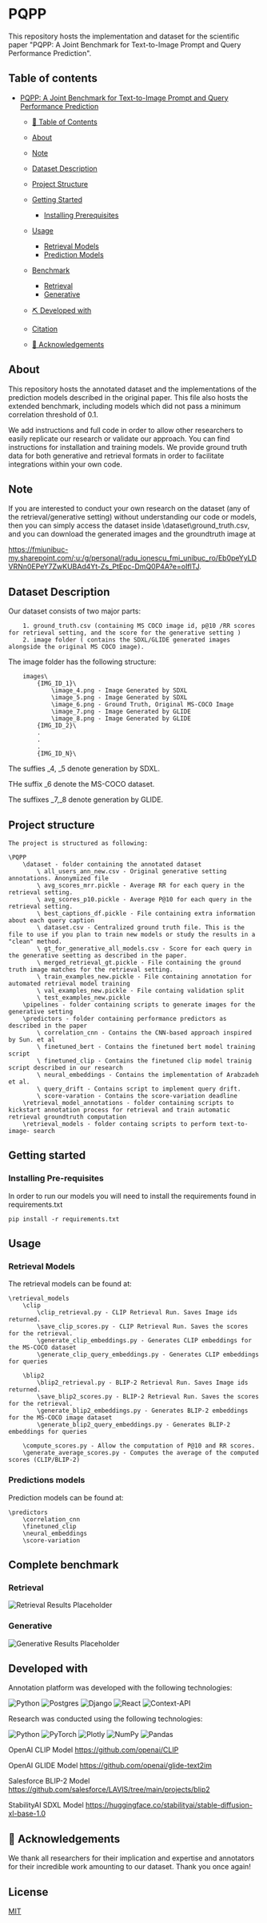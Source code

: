 # PQPP <a name="pqpp"></a>
This repository hosts the implementation and dataset for the scientific paper "PQPP: A Joint Benchmark for Text-to-Image Prompt and Query Performance Prediction".



## Table of contents <a name = "table-of-contents"></a>
- [PQPP: A Joint Benchmark for Text-to-Image Prompt and Query Performance Prediction](#pqpp)
  - [📝 Table of Contents ](#-table-of-contents)
  - [About ](#about-)
  - [Note](#note)  
  - [Dataset Description](#dataset-description)
  - [Project Structure](#project-structure)
  - [Getting Started ](#getting-started)
    - [Installing Prerequisites ](#prereqs)
  - [Usage ](#usage-)
    - [Retrieval Models ](#retrieval-models)
    - [Prediction Models ](#prediction-models) 
  - [Benchmark](#benchmark)
    - [Retrieval](#benchmark-ret) 
    - [Generative](#benchmark-gen) 

  - [⛏️ Developed with ](#️developed-with)
  - [Citation ](#citation-)
  - [🎉 Acknowledgements ](#acknowledgement)



## About <a name = "about"></a>
This repository hosts the annotated dataset and the implementations of the prediction models described in the original paper.
This file also hosts the extended benchmark, including models which did not pass a minimum correlation threshold of 0.1.

We add instructions and full code in order to allow other researchers to easily replicate our research or validate our approach. You can find instructions for installation and training models.
We provide ground truth data for both generative and retrieval formats in order to facilitate integrations within your own code.

## Note <a name="note"></a>
If you are interested to conduct your own research on the dataset (any of the retrieval/generative setting) without understanding our code or models, then you can simply access the dataset inside \dataset\ground_truth.csv, and you can download the generated images and the groundtruth image at 

https://fmiunibuc-my.sharepoint.com/:u:/g/personal/radu_ionescu_fmi_unibuc_ro/Eb0peYyLDVRNn0EPeY7ZwKUBAd4Yt-Zs_PtEpc-DmQ0P4A?e=oIflTJ.


## Dataset Description <a name="dataset-description"></a>
Our dataset consists of two major parts:

        1. ground_truth.csv (containing MS COCO image id, p@10 /RR scores for retrieval setting, and the score for the generative setting )
        2. image folder ( contains the SDXL/GLIDE generated images alongside the original MS COCO image).
    
The image folder has the following structure:

        images\
            {IMG_ID_1}\
                \image_4.png - Image Generated by SDXL 
                \image_5.png - Image Generated by SDXL 
                \image_6.png - Ground Truth, Original MS-COCO Image
                \image_7.png - Image Generated by GLIDE
                \image_8.png - Image Generated by GLIDE
            {IMG_ID_2}\
            .
            .
            .        
            {IMG_ID_N}\

The suffies _4, _5 denote generation by SDXL.

THe suffix _6 denote the MS-COCO dataset.

The suffixes _7,_8 denote generation by GLIDE.

## Project structure <a name="project-structure"></a>

    The project is structured as following:

    \PQPP
        \dataset - folder containing the annotated dataset
            \ all_users_ann_new.csv - Original generative setting annotations. Anonymized file
            \ avg_scores_mrr.pickle - Average RR for each query in the retrieval setting.
            \ avg_scores_p10.pickle - Average P@10 for each query in the retrieval setting.
            \ best_captions_df.pickle - File containing extra information about each query caption
            \ dataset.csv - Centralized ground truth file. This is the file to use if you plan to train new models or study the results in a "clean" method.
            \ gt_for_generative_all_models.csv - Score for each query in the generative seetting as described in the paper.
            \ merged_retrieval_gt.pickle - File containing the ground truth image matches for the retrieval setting.
            \ train_examples_new.pickle - File containing annotation for automated retrieval model training
            \ val_examples_new.pickle - File containg validation split 
            \ test_examples_new.pickle
        \pipelines - folder containing scripts to generate images for the generative setting
        \predictors - folder containing performance predictors as described in the paper
            \ correlation_cnn - Contains the CNN-based approach inspired by Sun. et al
            \ finetuned_bert - Contains the finetuned bert model training script
            \ finetuned_clip - Contains the finetuned clip model trainig script described in our research
            \ neural_embeddings - Contains the implementation of Arabzadeh et al.
            \ query_drift - Contains script to implement query drift.
            \ score-varation - Contains the score-variation deadline
        \retrieval_model_annotations - folder containing scripts to kickstart annotation process for retrieval and train automatic retrieval groundtruth computation
        \retrieval_models - folder containg scripts to perform text-to-image- search
    
## Getting started <a name="getting-started"></a>

### Installing Pre-requisites <a name="prereqs"></a>
In order to run our models you will need to install the requirements found in requirements.txt

    pip install -r requirements.txt

## Usage <a name="usage"></a>

### Retrieval Models <a name="retrieval-models"></a>

The retrieval models can be found at:

    \retrieval_models
        \clip
            \clip_retrieval.py - CLIP Retrieval Run. Saves Image ids returned.
            \save_clip_scores.py - CLIP Retrieval Run. Saves the scores for the retrieval.
            \generate_clip_embeddings.py - Generates CLIP embeddings for the MS-COCO dataset
            \generate_clip_query_embeddings.py - Generates CLIP embeddings for queries

        \blip2
            \blip2_retrieval.py - BLIP-2 Retrieval Run. Saves Image ids returned.
            \save_blip2_scores.py - BLIP-2 Retrieval Run. Saves the scores for the retrieval.
            \generate_blip2_embeddings.py - Generates BLIP-2 embeddings for the MS-COCO image dataset
            \generate_blip2_query_embeddings.py - Generates BLIP-2 embeddings for queries

        \compute_scores.py - Allow the computation of P@10 and RR scores.
        \generate_average_scores.py - Computes the average of the computed scores (CLIP/BLIP-2)

### Predictions models <a name="prediction-models"></a>

Prediction models can be found at:

    \predictors
        \correlation_cnn
        \finetuned_clip
        \neural_embeddings
        \score-variation

## Complete benchmark <a name="benchmark"></a>

### Retrieval <a name="benchmark-ret"> </a>

![Retrieval Results Placeholder](retrieval_results.png)

### Generative <a name="benchmark-gen"> </a>

![Generative Results Placeholder](generative_results.png)

## Developed with <a name="developed-with"></a>

Annotation platform was developed with the following technologies:

![Python](https://img.shields.io/badge/python-3670A0?style=for-the-badge&logo=python&logoColor=ffdd54)
![Postgres](https://img.shields.io/badge/postgres-%23316192.svg?style=for-the-badge&logo=postgresql&logoColor=white)
![Django](https://img.shields.io/badge/django-%23092E20.svg?style=for-the-badge&logo=django&logoColor=white)
![React](https://img.shields.io/badge/react-%2320232a.svg?style=for-the-badge&logo=react&logoColor=%2361DAFB)
![Context-API](https://img.shields.io/badge/Context--Api-000000?style=for-the-badge&logo=react)

Research was conducted using the following technologies:
    
![Python](https://img.shields.io/badge/python-3670A0?style=for-the-badge&logo=python&logoColor=ffdd54)
![PyTorch](https://img.shields.io/badge/PyTorch-%23EE4C2C.svg?style=for-the-badge&logo=PyTorch&logoColor=white)
![Plotly](https://img.shields.io/badge/Plotly-%233F4F75.svg?style=for-the-badge&logo=plotly&logoColor=white)
![NumPy](https://img.shields.io/badge/numpy-%23013243.svg?style=for-the-badge&logo=numpy&logoColor=white)
![Pandas](https://img.shields.io/badge/pandas-%23150458.svg?style=for-the-badge&logo=pandas&logoColor=white)

OpenAI CLIP Model
https://github.com/openai/CLIP

OpenAI GLIDE Model
https://github.com/openai/glide-text2im

Salesforce BLIP-2 Model
https://github.com/salesforce/LAVIS/tree/main/projects/blip2

StabilityAI SDXL Model
https://huggingface.co/stabilityai/stable-diffusion-xl-base-1.0

## 🎉 Acknowledgements <a name = "acknowledgement"></a>
We thank all researchers for their implication and expertise and annotators for their incredible work amounting to our dataset.
Thank you once again!

## License
[MIT](https://choosealicense.com/licenses/mit/)